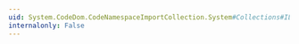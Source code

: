 ```yaml
---
uid: System.CodeDom.CodeNamespaceImportCollection.System#Collections#IList#Clear
internalonly: False
---
```

